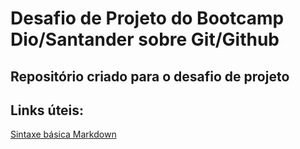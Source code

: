 # Desafio de Projeto do Bootcamp  Dio/Santander sobre Git/Github
## Repositório criado para o  desafio de projeto

## Links úteis:

[Sintaxe básica Markdown](https://www.markdownguide.org/cheat-sheet/)
